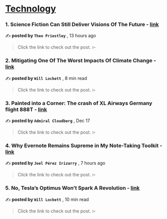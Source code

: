 
<h1><a href=https://medium.com/tag/technology/recommended target="_blank" rel="noopener noreferrer">Technology</a></h1>
<h3>1. Science Fiction Can Still Deliver Visions Of The Future - <a href=https://medium.com/days-of-futures-passed/science-fiction-can-still-deliver-visions-of-the-future-32bd6df4579f?source=tag_recommended_feed---------0-84----------technology----------ea2f3dc3_ec28_4457_9b76_c18614d73f6d------- target="_blank" rel="noopener noreferrer">link</a></h3>

✍️ **posted by `Theo Priestley`** <date> , 13 hours ago</date>

<blockquote>Click the link to check out the post. ⌲</blockquote>

<h3>2. Mitigating One Of The Worst Impacts Of Climate Change - <a href=https://medium.com/predict/mitigating-one-of-the-worst-impacts-of-climate-change-b1e535cf38d3?source=tag_recommended_feed---------1-107----------technology----------ea2f3dc3_ec28_4457_9b76_c18614d73f6d------- target="_blank" rel="noopener noreferrer">link</a></h3>

✍️ **posted by `Will Lockett`** <date> , 8 min read</date>

<blockquote>Click the link to check out the post. ⌲</blockquote>

<h3>3. Painted into a Corner: The crash of XL Airways Germany flight 888T - <a href=https://medium.com/@admiralcloudberg/painted-into-a-corner-the-crash-of-xl-airways-germany-flight-888t-04257538ac3b?source=tag_recommended_feed---------2-85----------technology----------ea2f3dc3_ec28_4457_9b76_c18614d73f6d------- target="_blank" rel="noopener noreferrer">link</a></h3>

✍️ **posted by `Admiral Cloudberg`** <date> , Dec 17</date>

<blockquote>Click the link to check out the post. ⌲</blockquote>

<h3>4. Why Evernote Remains Supreme in My Note-Taking Toolkit - <a href=https://medium.com/@joelperez-55625/why-evernote-remains-supreme-in-my-note-taking-toolkit-d9e70ed6a39e?source=tag_recommended_feed---------3-84----------technology----------ea2f3dc3_ec28_4457_9b76_c18614d73f6d------- target="_blank" rel="noopener noreferrer">link</a></h3>

✍️ **posted by `Joel Pérez Irizarry`** <date> , 7 hours ago</date>

<blockquote>Click the link to check out the post. ⌲</blockquote>

<h3>5. No, Tesla’s Optimus Won’t Spark A Revolution - <a href=https://medium.com/predict/no-teslas-optimus-won-t-spark-a-revolution-c0a426231204?source=tag_recommended_feed---------4-107----------technology----------ea2f3dc3_ec28_4457_9b76_c18614d73f6d------- target="_blank" rel="noopener noreferrer">link</a></h3>

✍️ **posted by `Will Lockett`** <date> , 10 min read</date>

<blockquote>Click the link to check out the post. ⌲</blockquote>

